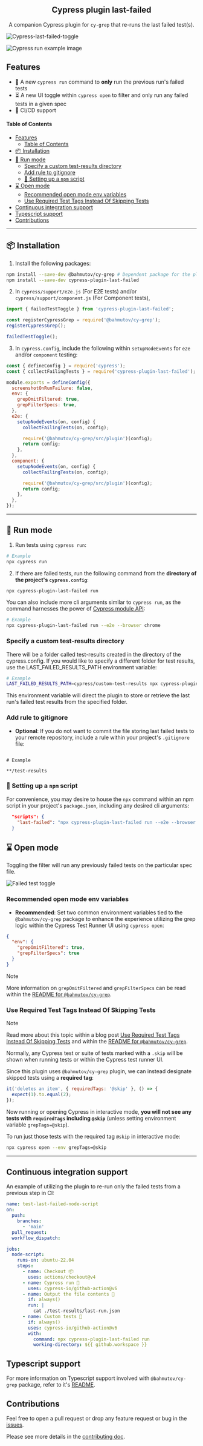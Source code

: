<h2 align=center>Cypress plugin last-failed</h2>
<p align="center">
</p>

<p align="center">
A companion Cypress plugin for <code>cy-grep</code> that re-runs the last failed test(s).
</p>

![Cypress-last-failed-toggle](./assets/cypress-demo.gif)

![Cypress run example image](./assets/cypress-last-failed.png)

## Features

- 👟 A new `cypress run` command to **only** run the previous run's failed tests
- ⏳ A new UI toggle within `cypress open` to filter and only run any failed tests in a given spec
- 🤖 CI/CD support

#### Table of Contents

- [Features](#features)
  - [Table of Contents](#table-of-contents)
- [📦 Installation](#-installation)
- [👟 Run mode](#-run-mode)
  - [Specify a custom test-results directory](#specify-a-custom-test-results-directory)
  - [Add rule to gitignore](#add-rule-to-gitignore)
  - [📃 Setting up a `npm` script](#-setting-up-a-npm-script)
- [⌛ Open mode](#-open-mode)
  - [Recommended open mode env variables](#recommended-open-mode-env-variables)
  - [Use Required Test Tags Instead Of Skipping Tests](#use-required-test-tags-instead-of-skipping-tests)
- [Continuous integration support](#continuous-integration-support)
- [Typescript support](#typescript-support)
- [Contributions](#contributions)

---

## 📦 Installation

1. Install the following packages:

```sh
npm install --save-dev @bahmutov/cy-grep # Dependent package for the plugin
npm install --save-dev cypress-plugin-last-failed
```

2. In `cypress/support/e2e.js` (For E2E tests) and/or `cypress/support/component.js` (For Component tests),

```js
import { failedTestToggle } from 'cypress-plugin-last-failed';

const registerCypressGrep = require('@bahmutov/cy-grep');
registerCypressGrep();

failedTestToggle();
```

3. In `cypress.config`, include the following within `setupNodeEvents` for `e2e` and/or `component` testing:

```js
const { defineConfig } = require('cypress');
const { collectFailingTests } = require('cypress-plugin-last-failed');

module.exports = defineConfig({
  screenshotOnRunFailure: false,
  env: {
    grepOmitFiltered: true,
    grepFilterSpecs: true,
  },
  e2e: {
    setupNodeEvents(on, config) {
      collectFailingTests(on, config);

      require('@bahmutov/cy-grep/src/plugin')(config);
      return config;
    },
  },
  component: {
    setupNodeEvents(on, config) {
      collectFailingTests(on, config);

      require('@bahmutov/cy-grep/src/plugin')(config);
      return config;
    },
  },
});
```

---

## 👟 Run mode

1. Run tests using `cypress run`:

```bash
# Example
npx cypress run
```

2. If there are failed tests, run the following command from the **directory of the project's `cypress.config`**:

```bash
npx cypress-plugin-last-failed run
```

You can also include more cli arguments similar to `cypress run`, as the command harnesses the power of [Cypress module API](https://docs.cypress.io/guides/guides/module-api):

```bash
# Example
npx cypress-plugin-last-failed run --e2e --browser chrome
```

### Specify a custom test-results directory

There will be a folder called test-results created in the directory of the cypress.config. If you would like to specify a different folder for test results, use the LAST_FAILED_RESULTS_PATH environment variable:

```bash
# Example
LAST_FAILED_RESULTS_PATH=cypress/custom-test-results npx cypress-plugin-last-failed run
```

This environment variable will direct the plugin to store or retrieve the last run's failed test results from the specified folder.

### Add rule to gitignore

- **Optional**: If you do not want to commit the file storing last failed tests to your remote repository, include a rule within your project's `.gitignore` file:

```

# Example

**/test-results

```

### 📃 Setting up a `npm` script

For convenience, you may desire to house the `npx` command within an npm script in your project's `package.json`, including any desired cli arguments:

```json
  "scripts": {
    "last-failed": "npx cypress-plugin-last-failed run --e2e --browser electron"
  }
```

## ⌛ Open mode

Toggling the filter will run any previously failed tests on the particular spec file.

![Failed test toggle](./assets/failed-test-toggle.png)

### Recommended open mode env variables

- **Recommended**: Set two common environment variables tied to the `@bahmutov/cy-grep` package to enhance the experience utilizing the grep logic within the Cypress Test Runner UI using `cypress open`:

```json
{
  "env": {
    "grepOmitFiltered": true,
    "grepFilterSpecs": true
  }
}
```

> [!NOTE]
> More information on `grepOmitFiltered` and `grepFilterSpecs` can be read within the [README for `@bahmutov/cy-grep`](https://github.com/bahmutov/cy-grep?tab=readme-ov-file#pre-filter-specs-grepfilterspecs).

### Use Required Test Tags Instead Of Skipping Tests

> [!NOTE]
> Read more about this topic within a blog post [Use Required Test Tags Instead Of Skipping Tests](https://glebbahmutov.com/blog/required-tags-instead-of-skipped-tests/) and within the [README for `@bahmutov/cy-grep`](https://github.com/bahmutov/cy-grep#required-tags).

Normally, any Cypress test or suite of tests marked with a `.skip` will be shown when running tests or within the Cypress test runner UI.

Since this plugin uses `@bahmutov/cy-grep` plugin, we can instead designate skipped tests using a **required tag**:

```js
it('deletes an item', { requiredTags: '@skip' }, () => {
  expect(1).to.equal(2);
});
```

Now running or opening Cypress in interactive mode, **you will not see any tests with `requiredTags` including `@skip`** (unless setting environment variable `grepTags=@skip`).

To run just those tests with the required tag `@skip` in interactive mode:

```bash
npx cypress open --env grepTags=@skip
```

---

## Continuous integration support

An example of utilizing the plugin to re-run only the failed tests from a previous step in CI:

```yaml
name: test-last-failed-node-script
on:
  push:
    branches:
      - 'main'
  pull_request:
  workflow_dispatch:

jobs:
  node-script:
    runs-on: ubuntu-22.04
    steps:
      - name: Checkout 📦
        uses: actions/checkout@v4
      - name: Cypress run 👟
        uses: cypress-io/github-action@v6
      - name: Output the file contents 📝
        if: always()
        run: |
          cat ./test-results/last-run.json
      - name: Custom tests 🧪
        if: always()
        uses: cypress-io/github-action@v6
        with:
          command: npx cypress-plugin-last-failed run
          working-directory: ${{ github.workspace }}
```

## Typescript support

For more information on Typescript support involved with `@bahmutov/cy-grep` package, refer to it's [README](https://github.com/bahmutov/cy-grep?tab=readme-ov-file#typescript-support).

## Contributions

Feel free to open a pull request or drop any feature request or bug in the [issues](https://github.com/dennisbergevin/cypress-plugin-last-failed/issues).

Please see more details in the [contributing doc](./CONTRIBUTING.md).
